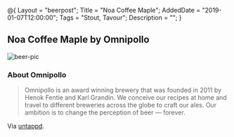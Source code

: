 @{ 
 Layout = "beerpost"; 
 Title = "Noa Coffee Maple"; 
 AddedDate = "2019-01-07T12:00:00"; 
 Tags = "Stout, Tavour"; 
 Description = ""; 
 } 
 

## Noa Coffee Maple by Omnipollo

![beer-pic]

### About Omnipollo

> Omnipollo is an award winning brewery that was founded in 2011 by Henok Fentie and Karl Grandin. We conceive our recipes at home and travel to different breweries across the globe to craft our ales. Our ambition is to change the perception of beer — forever. 

Via [untappd][untappd-url].

[untappd-url]: <https://untappd.com/Omnipollo>
[beer-pic]: https://jasonpowley.com/assets/img/2019-01-07-noa-coffee-maple.jpeg "Noa Coffee Maple by Omnipollo"
